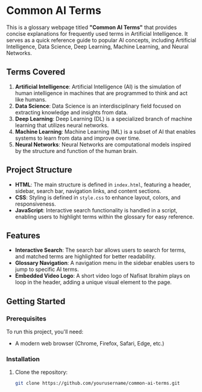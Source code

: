 # Common AI Terms

This is a glossary webpage titled **"Common AI Terms"** that provides concise explanations for frequently used terms in Artificial Intelligence. It serves as a quick reference guide to popular AI concepts, including Artificial Intelligence, Data Science, Deep Learning, Machine Learning, and Neural Networks.

## Terms Covered

1. **Artificial Intelligence**: Artificial Intelligence (AI) is the simulation of human intelligence in machines that are programmed to think and act like humans.
2. **Data Science**: Data Science is an interdisciplinary field focused on extracting knowledge and insights from data.
3. **Deep Learning**: Deep Learning (DL) is a specialized branch of machine learning that utilizes neural networks.
4. **Machine Learning**: Machine Learning (ML) is a subset of AI that enables systems to learn from data and improve over time.
5. **Neural Networks**: Neural Networks are computational models inspired by the structure and function of the human brain.

## Project Structure

- **HTML**: The main structure is defined in `index.html`, featuring a header, sidebar, search bar, navigation links, and content sections.
- **CSS**: Styling is defined in `style.css` to enhance layout, colors, and responsiveness.
- **JavaScript**: Interactive search functionality is handled in a script, enabling users to highlight terms within the glossary for easy reference.

## Features

- **Interactive Search**: The search bar allows users to search for terms, and matched terms are highlighted for better readability.
- **Glossary Navigation**: A navigation menu in the sidebar enables users to jump to specific AI terms.
- **Embedded Video Logo**: A short video logo of Nafisat Ibrahim plays on loop in the header, adding a unique visual element to the page.

## Getting Started

### Prerequisites

To run this project, you'll need:

- A modern web browser (Chrome, Firefox, Safari, Edge, etc.)

### Installation

1. Clone the repository:
   ```bash
   git clone https://github.com/yourusername/common-ai-terms.git
